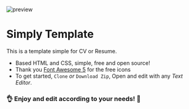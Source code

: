 ![preview](https://github.com/kybo15/cv_simply/blob/master/img/preview.jpg)

# Simply Template
This is a template simple for CV or Resume.

- Based HTML and CSS, simple, free and open source!
- Thank you [Font Awesome 5](https://fontawesome.com/icons?d=gallery) for the free icons
- To get started, `Clone` _or_ `Download Zip`, Open and edit with any _Text Editor_.
### :ok_hand: Enjoy and edit according to your needs! :sparkling_heart:
